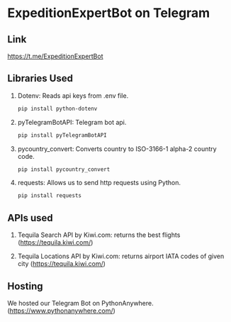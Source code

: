 # ExpeditionExpertBot on Telegram

## Link

https://t.me/ExpeditionExpertBot


## Libraries Used

1. Dotenv:  Reads api keys from .env file.
    
    ```bash
    pip install python-dotenv
    ```


2. pyTelegramBotAPI: Telegram bot api.

    ```bash
    pip install pyTelegramBotAPI
    ```


3. pycountry_convert: Converts country to ISO-3166-1 alpha-2 country code.

   ```bash
   pip install pycountry_convert
   ```
   

4. requests: Allows us to send http requests using Python.

   ```bash
   pip install requests
   ```


## APIs used

1. Tequila Search API by Kiwi.com: returns the best flights
   (https://tequila.kiwi.com/)


3. Tequila Locations API by Kiwi.com: returns airport IATA codes of given city
   (https://tequila.kiwi.com/)


## Hosting

We hosted our Telegram Bot on PythonAnywhere. (https://www.pythonanywhere.com/)
